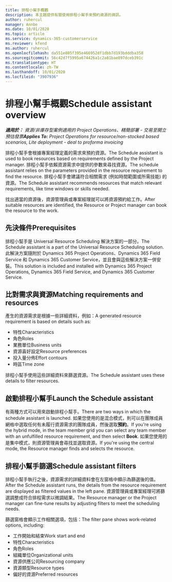 ```yaml
---
title: 排程小幫手概觀
description: 本主題提供有關使用排程小幫手來預約資源的資訊。
author: ruhercul
manager: Annbe
ms.date: 10/01/2020
ms.topic: article
ms.service: dynamics-365-customerservice
ms.reviewer: kfend
ms.author: ruhercul
ms.openlocfilehash: da551e805f395e466952df1dbb7d193bdddba358
ms.sourcegitcommit: 56c42d7f5995a674426a1c2a81bae897dceb391c
ms.translationtype: HT
ms.contentlocale: zh-TW
ms.lasthandoff: 10/01/2020
ms.locfileid: "3907936"
---
```

# <a name="schedule-assistant-overview"></a><span data-ttu-id="f31dd-103">排程小幫手概觀</span><span class="sxs-lookup"><span data-stu-id="f31dd-103">Schedule assistant overview</span></span>

<span data-ttu-id="f31dd-104">_**適用於：** 資源/非庫存型案例適用的 Project Operations、精簡部署 - 交易至開立預估發票_</span><span class="sxs-lookup"><span data-stu-id="f31dd-104">_**Applies To:** Project Operations for resource/non-stocked based scenarios, Lite deployment - deal to proforma invoicing_</span></span>

<span data-ttu-id="f31dd-105">排程小幫手會根據專案經理定義的需求來預約資源。</span><span class="sxs-lookup"><span data-stu-id="f31dd-105">The Schedule assistant is used to book resources based on requirements defined by the Project manager.</span></span> <span data-ttu-id="f31dd-106">排程小幫手依賴資源需求中提供的參數來尋找資源。</span><span class="sxs-lookup"><span data-stu-id="f31dd-106">The schedule assistant relies on the parameters provided in the resource requirement to find the resource.</span></span> <span data-ttu-id="f31dd-107">排程小幫手會建議符合相關需求 (例如時間範圍或所需技能) 的資源。</span><span class="sxs-lookup"><span data-stu-id="f31dd-107">The Schedule assistant recommends resources that match relevant requirements, like time windows or skills needed.</span></span>

<span data-ttu-id="f31dd-108">找出適當的資源後，資源管理員或專案經理就可以將資源預約給工作。</span><span class="sxs-lookup"><span data-stu-id="f31dd-108">After suitable resources are identified, the Resource or Project manager can book the resource to the work.</span></span>

## <a name="prerequisites"></a><span data-ttu-id="f31dd-109">先決條件</span><span class="sxs-lookup"><span data-stu-id="f31dd-109">Prerequisites</span></span>

<span data-ttu-id="f31dd-110">排程小幫手是 Universal Resource Scheduling 解決方案的一部分。</span><span class="sxs-lookup"><span data-stu-id="f31dd-110">The Schedule assistant is a part of the Universal Resource Scheduling solution.</span></span> <span data-ttu-id="f31dd-111">此解決方案隨附於 Dynamics 365 Project Operations、Dynamics 365 Field Service 和 Dynamics 365 Customer Service，並且會與這些解決方案一併安裝。</span><span class="sxs-lookup"><span data-stu-id="f31dd-111">This solution is included and installed with Dynamics 365 Project Operations, Dynamics 365 Field Service, and Dynamics 365 Customer Service.</span></span>

## <a name="matching-requirements-and-resources"></a><span data-ttu-id="f31dd-112">比對需求與資源</span><span class="sxs-lookup"><span data-stu-id="f31dd-112">Matching requirements and resources</span></span>

<span data-ttu-id="f31dd-113">產生的資源需求是根據一些詳細資料，例如：</span><span class="sxs-lookup"><span data-stu-id="f31dd-113">A generated resource requirement is based on details such as:</span></span>

-   <span data-ttu-id="f31dd-114">特性</span><span class="sxs-lookup"><span data-stu-id="f31dd-114">Characteristics</span></span>
-   <span data-ttu-id="f31dd-115">角色</span><span class="sxs-lookup"><span data-stu-id="f31dd-115">Roles</span></span>
-   <span data-ttu-id="f31dd-116">業務單位</span><span class="sxs-lookup"><span data-stu-id="f31dd-116">Business units</span></span>
-   <span data-ttu-id="f31dd-117">資源喜好設定</span><span class="sxs-lookup"><span data-stu-id="f31dd-117">Resource preferences</span></span>
-   <span data-ttu-id="f31dd-118">投入量分佈</span><span class="sxs-lookup"><span data-stu-id="f31dd-118">Effort contours</span></span>
-   <span data-ttu-id="f31dd-119">時區</span><span class="sxs-lookup"><span data-stu-id="f31dd-119">Time zone</span></span>

<span data-ttu-id="f31dd-120">排程小幫手使用這些詳細資料來篩選資源。</span><span class="sxs-lookup"><span data-stu-id="f31dd-120">The Schedule assistant uses these details to filter resources.</span></span>

## <a name="launch-the-schedule-assistant"></a><span data-ttu-id="f31dd-121">啟動排程小幫手</span><span class="sxs-lookup"><span data-stu-id="f31dd-121">Launch the Schedule assistant</span></span>

<span data-ttu-id="f31dd-122">有兩種方式可以用來啟動排程小幫手。</span><span class="sxs-lookup"><span data-stu-id="f31dd-122">There are two ways in which the schedule assistant is launched.</span></span> <span data-ttu-id="f31dd-123">如果您使用的是混合模式，則可以在團隊成員網格中選取任何有未履行資源需求的團隊成員，然後選取**預約**。</span><span class="sxs-lookup"><span data-stu-id="f31dd-123">If you're using the hybrid mode, in the team member grid you can select any team member with an unfulfilled resource requirement, and then select **Book**.</span></span> <span data-ttu-id="f31dd-124">如果您使用的是集中模式，則資源管理員會尋找並選取資源。</span><span class="sxs-lookup"><span data-stu-id="f31dd-124">If you're using the central mode, the Resource manager finds and selects the resource.</span></span>

## <a name="schedule-assistant-filters"></a><span data-ttu-id="f31dd-125">排程小幫手篩選</span><span class="sxs-lookup"><span data-stu-id="f31dd-125">Schedule assistant filters</span></span>

<span data-ttu-id="f31dd-126">排程小幫手執行之後，資源需求的詳細資料會在左窗格中顯示為篩選後的值。</span><span class="sxs-lookup"><span data-stu-id="f31dd-126">After the Schedule assistant runs, the details from the resource requirement are displayed as filtered values in the left pane.</span></span> <span data-ttu-id="f31dd-127">資源管理員或專案經理可將篩選調整成符合排程需求以微調結果。</span><span class="sxs-lookup"><span data-stu-id="f31dd-127">The Resource manager or the Project manager can fine-tune results by adjusting filters to meet the scheduling needs.</span></span>

<span data-ttu-id="f31dd-128">篩選窗格會顯示工作相關選項，包括：</span><span class="sxs-lookup"><span data-stu-id="f31dd-128">The filter pane shows work-related options, including:</span></span>

-   <span data-ttu-id="f31dd-129">工作開始和結束</span><span class="sxs-lookup"><span data-stu-id="f31dd-129">Work start and end</span></span>
-   <span data-ttu-id="f31dd-130">特性</span><span class="sxs-lookup"><span data-stu-id="f31dd-130">Characteristics</span></span>
-   <span data-ttu-id="f31dd-131">角色</span><span class="sxs-lookup"><span data-stu-id="f31dd-131">Roles</span></span>
-   <span data-ttu-id="f31dd-132">組織單位</span><span class="sxs-lookup"><span data-stu-id="f31dd-132">Organizational units</span></span>
-   <span data-ttu-id="f31dd-133">資源供應公司</span><span class="sxs-lookup"><span data-stu-id="f31dd-133">Resourcing company</span></span>
-   <span data-ttu-id="f31dd-134">資源類型</span><span class="sxs-lookup"><span data-stu-id="f31dd-134">Resource types</span></span>
-   <span data-ttu-id="f31dd-135">偏好的資源</span><span class="sxs-lookup"><span data-stu-id="f31dd-135">Preferred resources</span></span>
